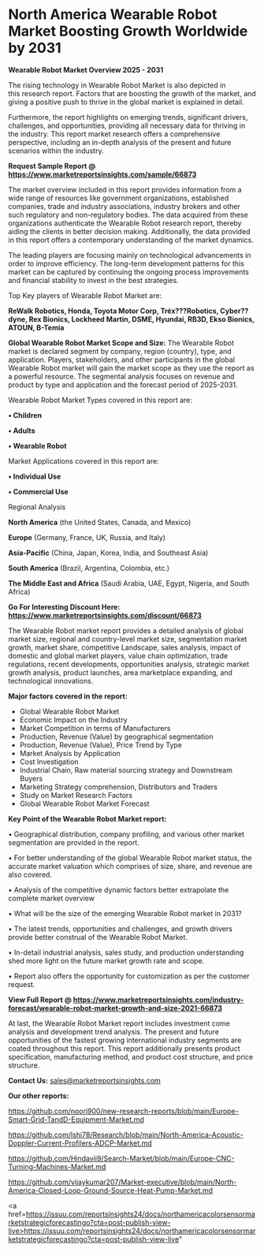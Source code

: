 # North America Wearable Robot Market Boosting Growth Worldwide by 2031

<Strong> Wearable Robot Market Overview 2025 - 2031</strong>

The rising technology in Wearable Robot Market is also depicted in this research report. Factors that are boosting the growth of the market, and giving a positive push to thrive in the global market is explained in detail.

Furthermore, the report highlights on emerging trends, significant drivers, challenges, and opportunities, providing all necessary data for thriving in the industry. This report market research offers a comprehensive perspective, including an in-depth analysis of the present and future scenarios within the industry.

<strong>Request Sample Report @ <a href=https://www.marketreportsinsights.com/sample/66873>https://www.marketreportsinsights.com/sample/66873</a></strong>

The market overview included in this report provides information from a wide range of resources like government organizations, established companies, trade and industry associations, industry brokers and other such regulatory and non-regulatory bodies. The data acquired from these organizations authenticate the Wearable Robot research report, thereby aiding the clients in better decision making. Additionally, the data provided in this report offers a contemporary understanding of the market dynamics.

The leading players are focusing mainly on technological advancements in order to improve efficiency. The long-term development patterns for this market can be captured by continuing the ongoing process improvements and financial stability to invest in the best strategies.

Top Key players of Wearable Robot Market are:

<strong>ReWalk Robotics, Honda, Toyota Motor Corp, Tréx???Robotics, Cyber??dyne, Rex Bionics, Lockheed Martin, DSME, Hyundai, RB3D, Ekso Bionics, ATOUN, B-Temia</strong>

<strong><b>Global Wearable Robot Market Scope and Size:</b></strong>
The Wearable Robot market is declared segment by company, region (country), type, and application. Players, stakeholders, and other participants in the global Wearable Robot market will gain the market scope as they use the report as a powerful resource. The segmental analysis focuses on revenue and product by type and application and the forecast period of 2025-2031.

Wearable Robot Market Types covered in this report are:

<strong>• Children

• Adults

• Wearable Robot</strong>

Market Applications covered in this report are:

<strong>• Individual Use

• Commercial Use</strong> 

Regional Analysis

<strong>North America</strong> (the United States, Canada, and Mexico)

<strong>Europe</strong> (Germany, France, UK, Russia, and Italy)

<strong>Asia-Pacific</strong> (China, Japan, Korea, India, and Southeast Asia)

<strong>South America</strong> (Brazil, Argentina, Colombia, etc.)

<strong>The Middle East and Africa</strong> (Saudi Arabia, UAE, Egypt, Nigeria, and South Africa)

<strong>Go For Interesting Discount Here: <a href=https://www.marketreportsinsights.com/discount/66873>https://www.marketreportsinsights.com/discount/66873</a></strong>

The Wearable Robot market report provides a detailed analysis of global market size, regional and country-level market size, segmentation market growth, market share, competitive Landscape, sales analysis, impact of domestic and global market players, value chain optimization, trade regulations, recent developments, opportunities analysis, strategic market growth analysis, product launches, area marketplace expanding, and technological innovations.

<strong><b>Major factors covered in the report:</b></strong>
<ul>
  <li>Global Wearable Robot Market </li>
  <li>Economic Impact on the Industry</li>
  <li>Market Competition in terms of Manufacturers</li>
  <li>Production, Revenue (Value) by geographical segmentation</li>
  <li>Production, Revenue (Value), Price Trend by Type</li>
  <li>Market Analysis by Application</li>
  <li>Cost Investigation</li>
  <li>Industrial Chain, Raw material sourcing strategy and Downstream Buyers</li>
  <li>Marketing Strategy comprehension, Distributors and Traders</li>
  <li>Study on Market Research Factors</li>
  <li>Global Wearable Robot Market Forecast</li>
</ul>

<strong><b>Key Point of the Wearable Robot Market report:</b></strong>

• Geographical distribution, company profiling, and various other market segmentation are provided in the report.

• For better understanding of the global Wearable Robot market status, the accurate market valuation which comprises of size, share, and revenue are also covered.

• Analysis of the competitive dynamic factors better extrapolate the complete market overview

• What will be the size of the emerging Wearable Robot market in 2031?

• The latest trends, opportunities and challenges, and growth drivers provide better construal of the Wearable Robot Market.

• In-detail industrial analysis, sales study, and production understanding shed more light on the future market growth rate and scope.

• Report also offers the opportunity for customization as per the customer request.

<strong><b>View Full Report @ <a href=https://www.marketreportsinsights.com/industry-forecast/wearable-robot-market-growth-and-size-2021-66873>https://www.marketreportsinsights.com/industry-forecast/wearable-robot-market-growth-and-size-2021-66873</a></b></strong>


At last, the Wearable Robot Market report includes investment come analysis and development trend analysis. The present and future opportunities of the fastest growing international industry segments are coated throughout this report. This report additionally presents product specification, manufacturing method, and product cost structure, and price structure.

<strong>Contact Us:</strong>
sales@marketreportsinsights.com

<strong>Our other reports:</strong>

<a href=https://github.com/noori900/new-research-reports/blob/main/Europe-Smart-Grid-TandD-Equipment-Market.md>https://github.com/noori900/new-research-reports/blob/main/Europe-Smart-Grid-TandD-Equipment-Market.md</a>

<a href=https://github.com/Ishi78/Research/blob/main/North-America-Acoustic-Doppler-Current-Profilers-ADCP-Market.md>https://github.com/Ishi78/Research/blob/main/North-America-Acoustic-Doppler-Current-Profilers-ADCP-Market.md</a>

<a href=https://github.com/Hindavii9/Search-Market/blob/main/Europe-CNC-Turning-Machines-Market.md>https://github.com/Hindavii9/Search-Market/blob/main/Europe-CNC-Turning-Machines-Market.md</a>

<a href=https://github.com/vijaykumar207/Market-executive/blob/main/North-America-Closed-Loop-Ground-Source-Heat-Pump-Market.md>https://github.com/vijaykumar207/Market-executive/blob/main/North-America-Closed-Loop-Ground-Source-Heat-Pump-Market.md</a>

<a href=https://issuu.com/reportsinsights24/docs/northamericacolorsensormarketstrategicforecastingo?cta=post-publish-view-live>https://issuu.com/reportsinsights24/docs/northamericacolorsensormarketstrategicforecastingo?cta=post-publish-view-live</a>"
